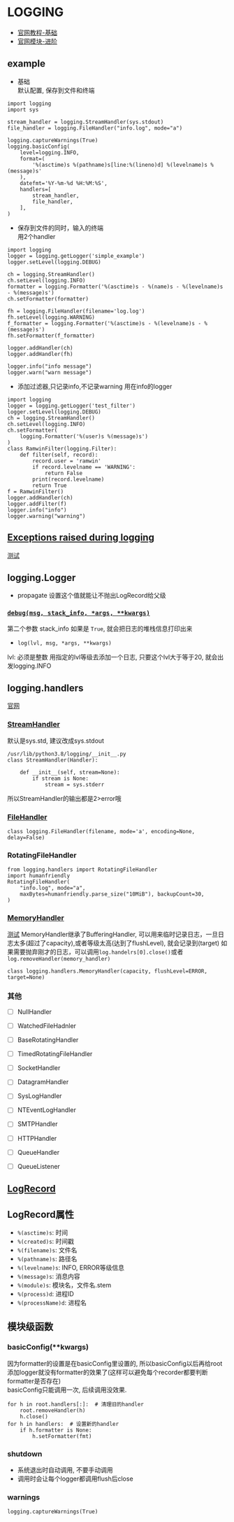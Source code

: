 # LOGGING
* [官网教程-基础](https://docs.python.org/3/howto/logging.html)
* [官网模块-进阶](https://docs.python.org/3/library/logging.html)

## example
* 基础  
默认配置, 保存到文件和终端

```python3
import logging
import sys

stream_handler = logging.StreamHandler(sys.stdout)
file_handler = logging.FileHandler("info.log", mode="a")

logging.captureWarnings(True)
logging.basicConfig(
    level=logging.INFO,
    format=(
        '%(asctime)s %(pathname)s[line:%(lineno)d] %(levelname)s %(message)s'
    ),
    datefmt='%Y-%m-%d %H:%M:%S',
    handlers=[
        stream_handler,
        file_handler,
    ],
)
```

* 保存到文件的同时，输入的终端  
用2个handler

```
import logging
logger = logging.getLogger('simple_example')
logger.setLevel(logging.DEBUG)

ch = logging.StreamHandler()
ch.setLevel(logging.INFO)
formatter = logging.Formatter('%(asctime)s - %(name)s - %(levelname)s - %(message)s')
ch.setFormatter(formatter)

fh = logging.FileHandler(filename='log.log')
fh.setLevel(logging.WARNING)
f_formatter = logging.Formatter('%(asctime)s - %(levelname)s - %(message)s')
fh.setFormatter(f_formatter)

logger.addHandler(ch)
logger.addHandler(fh)

logger.info("info message")
logger.warn("warn message")
```


* 添加过滤器,只记录info,不记录warning
用在info的logger


```
import logging
logger = logging.getLogger('test_filter')
logger.setLevel(logging.DEBUG)
ch = logging.StreamHandler()
ch.setLevel(logging.INFO)
ch.setFormatter(
    logging.Formatter('%(user)s %(message)s')
)
class RamwinFilter(logging.Filter):
    def filter(self, record):
        record.user = 'ramwin'
        if record.levelname == 'WARNING':
            return False
        print(record.levelname)
        return True
f = RamwinFilter()
logger.addHandler(ch)
logger.addFilter(f)
logger.info("info")
logger.warning("warning")
```


## [Exceptions raised during logging][exceptions]
[测试](./test_unicode.py)

## logging.Logger
* propagate
设置这个值就能让不抛出LogRecord给父级

### [`debug(msg, stack_info, *args, **kwargs)`](https://docs.python.org/3/library/logging.html#logging.debug)
第二个参数 stack_info 如果是 `True`, 就会把日志的堆栈信息打印出来


* `log(lvl, msg, *args, **kwargs)`

lvl: 必须是整数
用指定的lvl等级去添加一个日志, 只要这个lvl大于等于20, 就会出发logging.INFO

## logging.handlers
[官网](https://docs.python.org/3/library/logging.handlers.html)

### [StreamHandler](https://docs.python.org/3/library/logging.handlers.html#streamhandler)
默认是sys.std, 建议改成sys.stdout
```python3
/usr/lib/python3.8/logging/__init__.py
class StreamHandler(Handler):

    def __init__(self, stream=None):
        if stream is None:
            stream = sys.stderr
```
所以StreamHandler的输出都是2>error哦

### [FileHandler](https://docs.python.org/3/library/logging.handlers.html#filehandler)
```
class logging.FileHandler(filename, mode='a', encoding=None, delay=False)
```

### RotatingFileHandler
```
from logging.handlers import RotatingFileHandler
import humanfriendly
RotatingFileHandler(
    "info.log", mode="a",
    maxBytes=humanfriendly.parse_size("10MiB"), backupCount=30,
)
```

### [MemoryHandler](https://docs.python.org/3/library/logging.handlers.html#memoryhandler)
[测试](./memory_handler.py)
MemoryHandler继承了BufferingHandler, 可以用来临时记录日志，一旦日志太多(超过了capacity),或者等级太高(达到了flushLevel), 就会记录到(target)
如果需要抛弃刚才的日志，可以调用`log.handelrs[0].close()`或者`log.removeHandler(memory_handler)`
```
class logging.handlers.MemoryHandler(capacity, flushLevel=ERROR, target=None)
```

### 其他
* [ ] NullHandler
* [ ] WatchedFileHadnler
* [ ] BaseRotatingHandler
* [ ] TimedRotatingFileHandler
* [ ] SocketHandler
* [ ] DatagramHandler
* [ ] SysLogHandler
* [ ] NTEventLogHandler
* [ ] SMTPHandler
* [ ] HTTPHandler
* [ ] QueueHandler
* [ ] QueueListener


## [LogRecord](https://docs.python.org/3/library/logging.html#logrecord-objects)

## LogRecord属性
* `%(asctime)s`: 时间
* `%(created)s`: 时间戳
* `%(filename)s`: 文件名
* `%(pathname)s`: 路径名
* `%(levelname)s`: INFO, ERROR等级信息
* `%(message)s`: 消息内容
* `%(module)s`: 模块名，文件名.stem
* `%(process)d`: 进程ID
* `%(processName)d`: 进程名


## 模块级函数
### basicConfig(**kwargs)
因为formatter的设置是在basicConfig里设置的, 所以basicConfig以后再给root添加logger就没有formatter的效果了(这样可以避免每个recorder都要判断formatter是否存在)  
basicConfig只能调用一次, 后续调用没效果.  
```python3
for h in root.handlers[:]:  # 清理旧的handler
    root.removeHandler(h)
    h.close()
for h in handlers:  # 设置新的handler
    if h.formatter is None:
        h.setFormatter(fmt)
```


### shutdown
* 系统退出时自动调用, 不要手动调用
* 调用时会让每个logger都调用flush后close

### warnings
```python3
logging.captureWarnings(True)
```

[exceptions]: https://docs.python.org/3/howto/logging.html#exceptions-raised-during-logging

